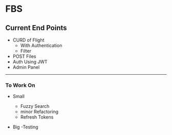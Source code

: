 # FBS

## Current End Points
- CURD of Flight 
    - With Authentication
    - Filter
- POST Files
- Auth Using JWT
- Admin Panel 
---
### To Work On 
- Small
    - Fuzzy Search
    - minor Refactoring
    - Refresh Tokens 

- Big
    -Testing